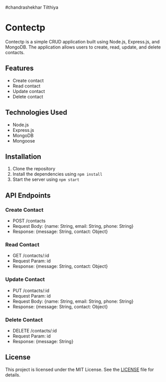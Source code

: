 #chandrashekhar Tilthiya

# Contectp

Contectp is a simple CRUD application built using Node.js, Express.js, and MongoDB. The application allows users to create, read, update, and delete contacts.

## Features

- Create contact
- Read contact
- Update contact
- Delete contact

## Technologies Used

- Node.js
- Express.js
- MongoDB
- Mongoose

## Installation

1. Clone the repository
2. Install the dependencies using `npm install`
3. Start the server using `npm start`

## API Endpoints

### Create Contact

- POST /contacts
- Request Body: {name: String, email: String, phone: String}
- Response: {message: String, contact: Object}

### Read Contact

- GET /contacts/:id
- Request Param: id
- Response: {message: String, contact: Object}

### Update Contact

- PUT /contacts/:id
- Request Param: id
- Request Body: {name: String, email: String, phone: String}
- Response: {message: String, contact: Object}

### Delete Contact

- DELETE /contacts/:id
- Request Param: id
- Response: {message: String}

## License

This project is licensed under the MIT License. See the [LICENSE](LICENSE) file for details.
